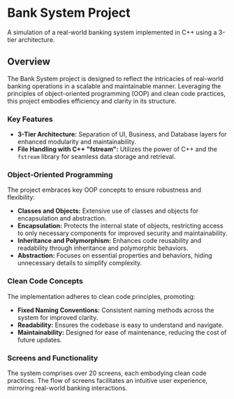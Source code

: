 # Bank System Project

A simulation of a real-world banking system implemented in C++ using a 3-tier architecture.

## Overview

The Bank System project is designed to reflect the intricacies of real-world banking operations in a scalable and maintainable manner. Leveraging the principles of object-oriented programming (OOP) and clean code practices, this project embodies efficiency and clarity in its structure.

### Key Features

- **3-Tier Architecture:** Separation of UI, Business, and Database layers for enhanced modularity and maintainability.
- **File Handling with C++ "fstream":** Utilizes the power of C++ and the `fstream` library for seamless data storage and retrieval.

### Object-Oriented Programming

The project embraces key OOP concepts to ensure robustness and flexibility:

- **Classes and Objects:** Extensive use of classes and objects for encapsulation and abstraction.
- **Encapsulation:** Protects the internal state of objects, restricting access to only necessary components for improved security and maintainability.
- **Inheritance and Polymorphism:** Enhances code reusability and readability through inheritance and polymorphic behaviors.
- **Abstraction:** Focuses on essential properties and behaviors, hiding unnecessary details to simplify complexity.

### Clean Code Concepts

The implementation adheres to clean code principles, promoting:

- **Fixed Naming Conventions:** Consistent naming methods across the system for improved clarity.
- **Readability:** Ensures the codebase is easy to understand and navigate.
- **Maintainability:** Designed for ease of maintenance, reducing the cost of future updates.

### Screens and Functionality

The system comprises over 20 screens, each embodying clean code practices. The flow of screens facilitates an intuitive user experience, mirroring real-world banking interactions.


